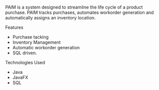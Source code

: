 PAIM is a system designed to streamline the life cycle of a product purchase. PAIM tracks purchases,
automates workorder generation and automatically assigns an inventory location.

Features
* Purchase tacking
* Inventory Management
* Automatic workorder generation
* SQL driven.

Technologies Used
* Java
* JavaFX
* SQL
